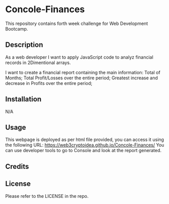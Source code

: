 # Concole-Finances

This repository contains forth week challenge for Web Development Bootcamp.

## Description

As a web developer I want to apply JavaScript code to analyz financial records in 2Dimentional arrays.   

I want to create a financial report containing the main information:
Total of Months;
Total Profit/Losses over the entire period;
Greatest increase and decrease in Profits over the entire period;

## Installation
N/A

## Usage 
This webpage is deployed as per html file provided, you can access it using the following URL: https://web3cryptoidea.github.io/Concole-Finances/
You can use developer tools to go to Console and look at the report generated.  
 
## Credits



## License
Please refer to the LICENSE in the repo.
